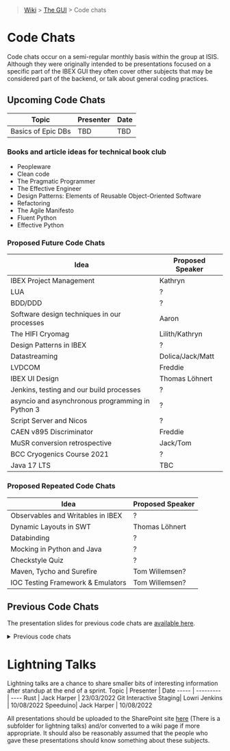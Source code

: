 > [Wiki](Home) > [The GUI](The-GUI) > Code chats

# Code Chats

Code chats occur on a semi-regular monthly basis within the group at ISIS. Although they were originally intended to be presentations focused on a specific part of the IBEX GUI they often cover other subjects that may be considered part of the backend, or talk about general coding practices.

## Upcoming Code Chats

Topic | Presenter | Date
----- | --------- | ----
 Basics of Epic DBs | TBD | TBD



### Books and article ideas for technical book club

- Peopleware
- Clean code
- The Pragmatic Programmer
- The Effective Engineer
- Design Patterns: Elements of Reusable Object-Oriented Software
- Refactoring
- The Agile Manifesto
- Fluent Python
- Effective Python

### Proposed Future Code Chats

Idea | Proposed Speaker
---- | ---------------
IBEX Project Management | Kathryn
LUA  | ?
BDD/DDD | ?
Software design techniques in our processes | Aaron
The HIFI Cryomag | Lilith/Kathryn
Design Patterns in IBEX | ?
Datastreaming | Dolica/Jack/Matt
LVDCOM | Freddie
IBEX UI Design | Thomas Löhnert
Jenkins, testing and our build processes | ?
asyncio and asynchronous programming in Python 3 | ?
Script Server and Nicos | ?
CAEN v895 Discriminator | Freddie
MuSR conversion retrospective | Jack/Tom
BCC Cryogenics Course 2021 | ?
Java 17 LTS | TBC

### Proposed Repeated Code Chats

Idea | Proposed Speaker
---- | ----------------
Observables and Writables in IBEX | ?
Dynamic Layouts in SWT | Thomas Löhnert
Databinding | ?
Mocking in Python and Java | ?
Checkstyle Quiz | ?
Maven, Tycho and Surefire | Tom Willemsen?
IOC Testing Framework & Emulators | Tom Willemsen?

## Previous Code Chats

The presentation slides for previous code chats are [available here](https://stfc365.sharepoint.com/sites/ISISExperimentControls/ICP%20Discussions/Forms/AllItems.aspx?id=%2Fsites%2FISISExperimentControls%2FICP%20Discussions%2FGUI%5FChat%5FSlides&viewid=45d81cb9%2D9571%2D4a80%2Da5cc%2D2cb4871703a3). 
<details>
  <summary>Previous code chats</summary>
  
  ### 2015

Topic | Presenter | Date
----- | --------- | ----
Data Binding (two parts) (Contains info on MVVM) | Matt Clarke | Sept 2015
Mockito | Ian Bush | Sept 2015
Java Classes | Matt Clarke | Sept 2015
Eclipse RCP (two parts) | Matt Clarke | Oct 2015
Java Collections, Iterators and Streams | David Keymer | Nov 2015
Design Patterns in IBEX | Dominic Oram | Dec 2015
Eclipse Extensions | Dominic Oram | Dec 2015
Observables and Writables in IBEX (two parts) | Ian Bush | Dec 2015

### 2016
Topic | Presenter | Date
----- | --------- | ----
Final | Matt Clarke | Jan 2016
Java Quiz | Matt Clarke | Jan 2016
Checkstyle Quiz | Dominic Oram | Jan 2016
The SNS Scan Server | Dominic Oram | Jan 2016
Testing with RCPTT (the basics) | Ian Bush | April 2016
Maven and Tycho (two parts) | Matt Clarke | April 2016 
Javadoc | Kathryn Baker | Aug 2016  
Synchronized & Volatile | Thomas Lohnert | Aug 2016  
RCPTT - Tips and Tricks | Dominic Oram | Aug 2016
User Interface Heuristics | Thomas Lohnert | Nov 2016
How to Read ISIS LabVIEW Drivers | Kathryn Baker | Nov 2016

### 2017
Topic | Presenter | Date
----- | --------- | ----
MVVM Pattern | Dominic Oram | Feb 2017
Collision Detection | Jon Elmer | Feb 2017
IOC Testing Framework & Emulators | Tom Willemsen | Jul 2017
Motion Control Axis Testing | Dominic Oram | Jul 2017
Pythonic vs Non-Pythonic | Matt Clarke | Sep 2017
Python Style Checking & Flake8 | Samuel Jackson | Sep 2017
Eclipse 4 Migration | Adrian Potter | Sep 2017
Alignment Automation on ALF | Thomas Löhnert | Sep 2017
Code Reviews | Matt Clarke | Oct 2017
Dynamic Layouts in SWT | Thomas Löhnert | Oct 2017
The DAE | Freddie Akeroyd | Nov 2017
The HIFI Cryomag | Eilidh Southren | Nov 2017
Python 2 vs. Python 3 | David Keymer | Dec 2017
The RB Numbering System | Matt Clarke | Dec 2017

### 2018
Topic | Presenter | Date
----- | --------- | ----
System Testing with Squish | Adrian Potter | Jan 2018
Threading | Tom Willemsen | Jan 2018
Galil Motors | Kathryn Baker | Feb 2018
Grafana | Aidan McComb | Feb 2018
AutoIt | Chris Moreton-Smith | Apr 2018
Nicos | Dominic Oram | Apr 2018
SScanSS | Stephen Nneji | Aug 2018
Reflectometry | John Holt | Aug 2018
Java 8 | Tom Willemsen | Sep 2018
Introduction to Beckhoff Motors (Layers, Onions and Ogres) | Simon Cooper | Oct 2018
Experience as a new starter | Aaron Long | Nov 2018
Christmas Special: Bell ringing | Debbie Greenfield | Dec 2018

### 2019
Topic | Presenter | Date
----- | --------- | ----
Convert Record Changes | Liam Panchaud | Mar 2019
Technical debt: Configurations | Thomas Löhnert | Mar 2019
ACCU Conference Recap | Michal / Jack | April 2019
Queued State Machine | Kathryn | April 2019
Cryogenics | Tom | May 2019
Beckhoff Code Camp Recap | Dom | May 2019
EPICS Spring Meeting 2019 Recap | Aaron & David | June 2019
Graduate Placement Retrospective | Sophie Kirkham | June 2019 
Controls at the ESS | Michael Hart | July 2019
Datastreaming | Jack Harper | July 2019
How data moves at ISIS | Chris | Sep 2019
Migration to Python 3 | James | Sep 2019
Java 11 | Tom | Oct 2019
EPICS 7 | Freddie | Nov 2019

### 2020
Topic | Presenter | Date
----- | --------- | ----
The IBEX Script Generator | James | Jan '20
NeXus | Freddie | 11th March '20
System Testing With Squish | Dom | May '20
How to Read ISIS LabVIEW Drivers | Kathryn Baker | 6th August '20
Review techniques | Tom, Dom, James | 3rd September '20
DAQMx and Moxa DIO devices | Alistair | 28th September '20
Deploying EPICS with Ansible | CLF Controls team | 19th October '20
Helium Level Monitoring | Kathryn/Mihai | 19th November '20
Handover: Client Build System | Tom | 10th December '20

### 2021
Topic | Presenter | Date
----- | --------- | ----
Cryogenics handover | Tom Willemsen | 2nd February '21
RIKEN refurbishment | Kevin | 8th of March 21

### 2022
Topic | Presenter | Date | Recording
----- | --------- | ---- | ----------
Github Universe | Jack Allen | 14/01/22 | Not Recorded
ISISICP/DAE | Freddie | 31/03/22 | [Recorded here.](https://stfc365-my.sharepoint.com/:v:/r/personal/jack_harper_stfc_ac_uk/Documents/Recordings/Code%20chat%20(ISISICP_DAE)-20220331_140431-Meeting%20Recording.mp4?csf=1&web=1&e=ccVfMJ)
Motion in Ibex| Jack Harper | 27/04/22 | Not Recorded
[Docusaurus](https://github.com/JackEAllen/Docusaurus_L_and_D) | Jack Allen | 24/06/22 | [Recorded here.](https://stfc365.sharepoint.com/sites/ISISExperimentControls/_layouts/15/stream.aspx?id=%2Fsites%2FISISExperimentControls%2FICP%20Discussions%2FGUI%5FChat%5FSlides%2FDocusaurus%2Emp4&referrer=StreamWebApp%2EWeb&referrerScenario=AddressBarCopied%2Eview)
SANS/TRANS Instrument Scripts | Thomas Cottee Meldrum | 21/07/22 | [Recorded here.](https://stfc365.sharepoint.com/sites/ISISExperimentControls/_layouts/15/stream.aspx?id=%2Fsites%2FISISExperimentControls%2FICP%20Discussions%2FGUI%5FChat%5FSlides%2FSANS%20TRANS%20Instrument%20Scripts%2Emp4&referrer=StreamWebApp%2EWeb&referrerScenario=AddressBarCopied%2Eview)
IOC Testing Framework & Emulators | Tom Willemsen | 23/08/22 | [Recorded here.](https://stfc365.sharepoint.com/sites/ISISExperimentControls/_layouts/15/stream.aspx?id=%2Fsites%2FISISExperimentControls%2FICP%20Discussions%2FGUI%5FChat%5FSlides%2FEmulators%20and%20IOC%20Testing%20Framework%20Codechat%2Emp4&referrer=StreamWebApp%2EWeb&referrerScenario=AddressBarCopied%2Eview)
 Ibex Gui Build System (Maven) | Tom Willemsen | 22/11/22 | [Recorded here.](https://stfc365.sharepoint.com/sites/ISISExperimentControls/_layouts/15/stream.aspx?id=%2Fsites%2FISISExperimentControls%2FICP%20Discussions%2FGUI%5FChat%5FSlides%2FIBEX%20GUI%20build%20System%20Code%20chat%2Emp4&referrer=StreamWebApp%2EWeb&referrerScenario=AddressBarCopied%2Eview)

### 2024
Topic | Presenter | Date | Recording
----- | --------- | ---- | ----------
Java Debug Option & the GUI Singleton | Sudeepta Chakraborty | 08/03/24|[Part 1.](https://stfc365.sharepoint.com/sites/ISISExperimentControls/_layouts/15/stream.aspx?id=%2Fsites%2FISISExperimentControls%2FICP%20Discussions%2FGUI%5FChat%5FSlides%2FCode%5FChat%5FJava%5FDebug%5FOption%2Emp4&referrer=StreamWebApp%2EWeb&referrerScenario=AddressBarCopied%2Eview) [Part 2.](https://stfc365.sharepoint.com/sites/ISISExperimentControls/_layouts/15/stream.aspx?id=%2Fsites%2FISISExperimentControls%2FICP%20Discussions%2FGUI%5FChat%5FSlides%2FCode%5FChat%5FThe%5FGUI%5FSingleton%2Emp4&referrer=StreamWebApp%2EWeb&referrerScenario=AddressBarCopied%2Eview)


</details>

# Lightning Talks
Lightning talks are a chance to share smaller bits of interesting information after standup at the end of a sprint.
Topic | Presenter | Date
----- | --------- | ----
Rust | Jack Harper | 23/03/2022
Git Interactive Staging| Lowri Jenkins | 10/08/2022
Speeduino| Jack Harper | 10/08/2022

All presentations should be uploaded to the SharePoint site [here](https://stfc365.sharepoint.com/sites/ISISExperimentControls/ICP%20Discussions/Forms/AllItems.aspx?id=%2Fsites%2FISISExperimentControls%2FICP%20Discussions%2FGUI%5FChat%5FSlides&viewid=45d81cb9%2D9571%2D4a80%2Da5cc%2D2cb4871703a3) (There is a subfolder for lightning talks) and/or converted to a wiki page if more appropriate. It should also be reasonably assumed that the people who gave these presentations should know something about these subjects.

